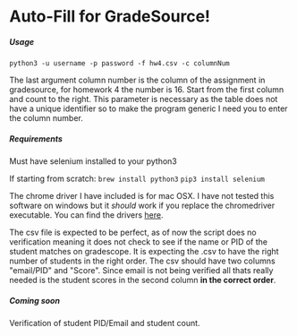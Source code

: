 # Auto-Fill for GradeSource!

##### Usage

`python3 -u username -p password -f hw4.csv -c columnNum`

The last argument column number is the column of the assignment in gradesource, for homework 4 the number is 16.
Start from the first column and count to the right.
This parameter is necessary as the table does not have a unique identifier so to make the program generic I need you to 
enter the column number.


##### Requirements
Must have selenium installed to your python3

If starting from scratch:
`brew install python3`
`pip3 install selenium`

The chrome driver I have included is for mac OSX. I have not tested this software on windows but it *should* work if you
replace the chromedriver executable. You can find the drivers [here](https://sites.google.com/a/chromium.org/chromedriver/downloads).

The csv file is expected to be perfect, as of now the script does no verification meaning it does not check to see if the
name or PID of the student matches on gradescope. It is expecting the .csv to have the right number of students in the right
order. The csv should have two columns "email/PID" and "Score". Since email is not being verified all thats really needed
is the student scores in the second column **in the correct order**.


##### Coming soon
Verification of student PID/Email and student count.
